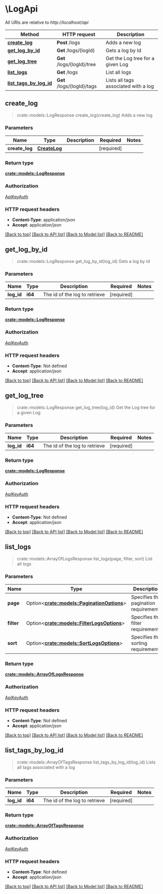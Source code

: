 # \LogApi

All URIs are relative to *http://localhost/api*

Method | HTTP request | Description
------------- | ------------- | -------------
[**create_log**](LogApi.md#create_log) | **Post** /logs | Adds a new log
[**get_log_by_id**](LogApi.md#get_log_by_id) | **Get** /logs/{logId} | Gets a log by Id
[**get_log_tree**](LogApi.md#get_log_tree) | **Get** /logs/{logId}/tree | Get the Log tree for a given Log
[**list_logs**](LogApi.md#list_logs) | **Get** /logs | List all logs
[**list_tags_by_log_id**](LogApi.md#list_tags_by_log_id) | **Get** /logs/{logId}/tags | Lists all tags associated with a log



## create_log

> crate::models::LogResponse create_log(create_log)
Adds a new log

### Parameters


Name | Type | Description  | Required | Notes
------------- | ------------- | ------------- | ------------- | -------------
**create_log** | [**CreateLog**](CreateLog.md) |  | [required] |

### Return type

[**crate::models::LogResponse**](LogResponse.md)

### Authorization

[ApiKeyAuth](../README.md#ApiKeyAuth)

### HTTP request headers

- **Content-Type**: application/json
- **Accept**: application/json

[[Back to top]](#) [[Back to API list]](../README.md#documentation-for-api-endpoints) [[Back to Model list]](../README.md#documentation-for-models) [[Back to README]](../README.md)


## get_log_by_id

> crate::models::LogResponse get_log_by_id(log_id)
Gets a log by Id

### Parameters


Name | Type | Description  | Required | Notes
------------- | ------------- | ------------- | ------------- | -------------
**log_id** | **i64** | The id of the log to retrieve | [required] |

### Return type

[**crate::models::LogResponse**](LogResponse.md)

### Authorization

[ApiKeyAuth](../README.md#ApiKeyAuth)

### HTTP request headers

- **Content-Type**: Not defined
- **Accept**: application/json

[[Back to top]](#) [[Back to API list]](../README.md#documentation-for-api-endpoints) [[Back to Model list]](../README.md#documentation-for-models) [[Back to README]](../README.md)


## get_log_tree

> crate::models::LogResponse get_log_tree(log_id)
Get the Log tree for a given Log

### Parameters


Name | Type | Description  | Required | Notes
------------- | ------------- | ------------- | ------------- | -------------
**log_id** | **i64** | The id of the log to retrieve | [required] |

### Return type

[**crate::models::LogResponse**](LogResponse.md)

### Authorization

[ApiKeyAuth](../README.md#ApiKeyAuth)

### HTTP request headers

- **Content-Type**: Not defined
- **Accept**: application/json

[[Back to top]](#) [[Back to API list]](../README.md#documentation-for-api-endpoints) [[Back to Model list]](../README.md#documentation-for-models) [[Back to README]](../README.md)


## list_logs

> crate::models::ArrayOfLogsResponse list_logs(page, filter, sort)
List all logs

### Parameters


Name | Type | Description  | Required | Notes
------------- | ------------- | ------------- | ------------- | -------------
**page** | Option<[**crate::models::PaginationOptions**](.md)> | Specifies the pagination requirements. |  |
**filter** | Option<[**crate::models::FilterLogsOptions**](.md)> | Specifies the filter requirements. |  |
**sort** | Option<[**crate::models::SortLogsOptions**](.md)> | Specifies the sorting requirements. |  |

### Return type

[**crate::models::ArrayOfLogsResponse**](ArrayOfLogsResponse.md)

### Authorization

[ApiKeyAuth](../README.md#ApiKeyAuth)

### HTTP request headers

- **Content-Type**: Not defined
- **Accept**: application/json

[[Back to top]](#) [[Back to API list]](../README.md#documentation-for-api-endpoints) [[Back to Model list]](../README.md#documentation-for-models) [[Back to README]](../README.md)


## list_tags_by_log_id

> crate::models::ArrayOfTagsResponse list_tags_by_log_id(log_id)
Lists all tags associated with a log

### Parameters


Name | Type | Description  | Required | Notes
------------- | ------------- | ------------- | ------------- | -------------
**log_id** | **i64** | The id of the log to retrieve | [required] |

### Return type

[**crate::models::ArrayOfTagsResponse**](ArrayOfTagsResponse.md)

### Authorization

[ApiKeyAuth](../README.md#ApiKeyAuth)

### HTTP request headers

- **Content-Type**: Not defined
- **Accept**: application/json

[[Back to top]](#) [[Back to API list]](../README.md#documentation-for-api-endpoints) [[Back to Model list]](../README.md#documentation-for-models) [[Back to README]](../README.md)

